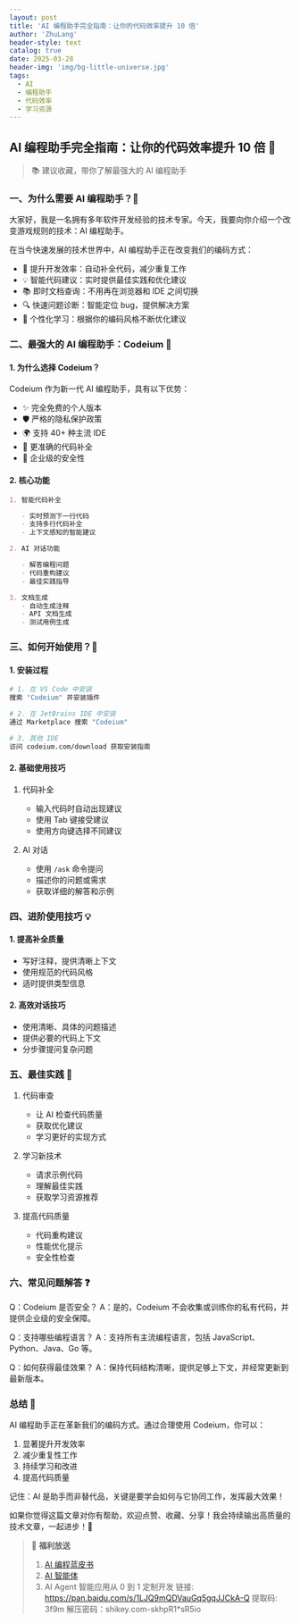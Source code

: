 ```yaml
---
layout: post
title: 'AI 编程助手完全指南：让你的代码效率提升 10 倍'
author: 'ZhuLang'
header-style: text
catalog: true
date: 2025-03-28
header-img: 'img/bg-little-universe.jpg'
tags:
  - AI
  - 编程助手
  - 代码效率
  - 学习资源
---
```


## AI 编程助手完全指南：让你的代码效率提升 10 倍 🚀

> 📚 建议收藏，带你了解最强大的 AI 编程助手

### 一、为什么需要 AI 编程助手？🤔

大家好，我是一名拥有多年软件开发经验的技术专家。今天，我要向你介绍一个改变游戏规则的技术：AI 编程助手。

在当今快速发展的技术世界中，AI 编程助手正在改变我们的编码方式：

- 🚀 提升开发效率：自动补全代码，减少重复工作
- 💡 智能代码建议：实时提供最佳实践和优化建议
- 📚 即时文档查询：不用再在浏览器和 IDE 之间切换
- 🔍 快速问题诊断：智能定位 bug，提供解决方案
- 🎯 个性化学习：根据你的编码风格不断优化建议

### 二、最强大的 AI 编程助手：Codeium 🌟

#### 1. 为什么选择 Codeium？

Codeium 作为新一代 AI 编程助手，具有以下优势：

- ✨ 完全免费的个人版本
- 🛡️ 严格的隐私保护政策
- 🌍 支持 40+ 种主流 IDE
- 🎯 更准确的代码补全
- 💪 企业级的安全性

#### 2. 核心功能

```markdown
1. 智能代码补全

   - 实时预测下一行代码
   - 支持多行代码补全
   - 上下文感知的智能建议

2. AI 对话功能

   - 解答编程问题
   - 代码重构建议
   - 最佳实践指导

3. 文档生成
   - 自动生成注释
   - API 文档生成
   - 测试用例生成
```

### 三、如何开始使用？🎯

#### 1. 安装过程

```bash
# 1. 在 VS Code 中安装
搜索 "Codeium" 并安装插件

# 2. 在 JetBrains IDE 中安装
通过 Marketplace 搜索 "Codeium"

# 3. 其他 IDE
访问 codeium.com/download 获取安装指南
```

#### 2. 基础使用技巧

1. 代码补全

   - 输入代码时自动出现建议
   - 使用 Tab 键接受建议
   - 使用方向键选择不同建议

2. AI 对话
   - 使用 `/ask` 命令提问
   - 描述你的问题或需求
   - 获取详细的解答和示例

### 四、进阶使用技巧 💡

#### 1. 提高补全质量

- 写好注释，提供清晰上下文
- 使用规范的代码风格
- 适时提供类型信息

#### 2. 高效对话技巧

- 使用清晰、具体的问题描述
- 提供必要的代码上下文
- 分步骤提问复杂问题

### 五、最佳实践 🌟

1. 代码审查

   - 让 AI 检查代码质量
   - 获取优化建议
   - 学习更好的实现方式

2. 学习新技术

   - 请求示例代码
   - 理解最佳实践
   - 获取学习资源推荐

3. 提高代码质量
   - 代码重构建议
   - 性能优化提示
   - 安全性检查

### 六、常见问题解答 ❓

Q：Codeium 是否安全？
A：是的，Codeium 不会收集或训练你的私有代码，并提供企业级的安全保障。

Q：支持哪些编程语言？
A：支持所有主流编程语言，包括 JavaScript、Python、Java、Go 等。

Q：如何获得最佳效果？
A：保持代码结构清晰，提供足够上下文，并经常更新到最新版本。

### 总结 📝

AI 编程助手正在革新我们的编码方式。通过合理使用 Codeium，你可以：

1. 显著提升开发效率
2. 减少重复性工作
3. 持续学习和改进
4. 提高代码质量

记住：AI 是助手而非替代品，关键是要学会如何与它协同工作，发挥最大效果！

如果你觉得这篇文章对你有帮助，欢迎点赞、收藏、分享！我会持续输出高质量的技术文章，一起进步！🚀

> 🎁 **福利放送**
>
> 1. [AI 编程蓝皮书](https://superhuang.feishu.cn/wiki/CBBPwvgEuicVhFkx0s7cPmhpn4e)
> 2. [AI 智能体](https://mastra.ai/)
> 3. AI Agent 智能应用从 0 到 1 定制开发
>    链接: https://pan.baidu.com/s/1LJQ9mQDVauGq5gqJJCkA-Q 提取码: 3f9m 解压密码：shikey.com-skhpR1\*sR5io
